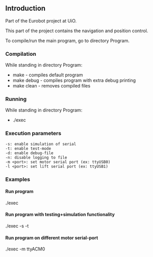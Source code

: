 ## Introduction
Part of the Eurobot project at UiO. 

This part of the project contains the navigation and position control.


To compile/run the main program, go to directory Program. 


### Compilation
While standing in directory Program:

* make        - compiles default program   
* make debug  - compiles program with extra debug printing
* make clean  - removes compiled files


### Running
While standing in directory Program:

* ./exec


### Execution parameters
```
-s: enable simulation of serial
-t: enable test-mode
-d: enable debug-file
-n: disable logging to file
-m <port>: set motor serial port (ex: ttyUSB0)
-l <port>: set lift serial port (ex: ttyUSB1)
```

### Examples

#### Run program 
./exec

#### Run program with testing+simulation functionality
./exec -s -t 

#### Run program on different motor serial-port
./exec -m ttyACM0 